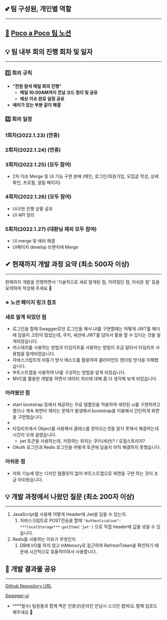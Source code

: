 ## 💕 팀 구성원, 개인별 역할

---

## **[🦥](https://www.google.com/url?q=https://kr.piliapp.com/emojis/sloth/&sa=U&ved=2ahUKEwjUj9qhotP8AhUDfd4KHe2pDAsQFnoECAkQAg&usg=AOvVaw3HYqQWSkqHhyRM1TgewWo6)** [Poco a Poco 팀 노션](https://www.notion.so/b8ea6992ef3b4cc4896edf2079378234)

## 💡 **팀 내부 회의 진행 회차 및 일자**

---

### 1️⃣ 회의 규칙

- **“전원 참석 매일 회의 진행”**
    - **매일 10:00AM까지 전날 코드 정리 및 공유**
    - **예상** **이슈 완료 일정 공유**
- **에러가 있는 부분 같이 해결**

### 2️⃣ 회의 일정

### 1회차(2022.1.23) (연휴)

### 2회차(2022.1.24) (연휴)

### 3회차(2022.1.25) (모두 참여)

- 2차 이슈 Merge 및 UI 기능 구현 분배
(메인, 로그인/회원가입, 모집글 작성, 상세 확인, 프로필, 알림 페이지)

### 4회차(2022.1.26) (모두 참여)

- UI구현 진행 상황 공유
- UI API 정리

### 5회차(2022.1.27) (대환님 제외 모두 참여)

- UI merge 및 에러 해결
- UI페이지 develop 브랜치에 Merge

## ✔ **현재까지 개발 과정 요약 (최소 500자 이상)**

---

현재까지 개발을 진행하면서 ‘기술적으로 새로 알게된 점, 어려웠던 점, 아쉬운 점' 등을 요약하여 작성해 주세요 🙂

### ※ 노션 페이지 링크 참조

### 새로 알게 되었던 점

- 로그인을 할때 Swagger로만 로그인을 해서 UI를 구현할때는 어떻게 JWT를 헤더에 담을지 고민이 많았는데, 쿠키, 세션에 JWT를 담아서 활용 할 수 있다는 것을 알게되었습니다.
- 머스테치를 사용하는 방법과 타임리프를 사용하는 방법이 조금 달라서 타임리프 사용법을 알게되었습니다.
- 자바스크립트의 비동기 방식 메소드를 활용하여 클라이언트 렌더링 방식을 이해했습니다.
- 부트스트랩을 사용하여 UI를 구성하는 방법을 알게 되었습니다.
- MVC를 활용한 개발을 하면서 데이터 처리에 대해 좀 더 생각해 보게 되었습니다.

### 어려웠던 점

- start bootstrap 등에서 제공하는 무료 템플릿을 적용하여 세련된 ui를 구현하려고 했으나 계속 화면이 깨지는 문제가 발생해서 bootstrap을 이용해서 간단하게 화면을 구현했습니다.
- 
- 타임리프에서 Object를 사용해서 클래스를 받아오는것을 알지 못해서 해결하는데 시간이 오래 걸렸습니다.
    - jwt 토큰을 사용하는데, 저장하는 위치는 쿠키(세션)? / 로컬스토리지?
- OAuth 로그인과 Redis 로그인을 어떻게 토큰에 담을지 아직 해결하지 못했습니다.

### 아쉬운 점

- 저희 기능에 맞는 디자인 템플릿이 없어 부트스트랩으로 화면을 구현 하는 것이 조금 아쉬웠습니다.

## 💡 **개발 과정에서 나왔던 질문 (최소 200자 이상)**

---

1. JavaScript를 사용해 어떻게 Header에 Jwt을 담을 수 있는지.
    1. 자바스크립트로 POST전송을 할때 `"Authentication": ***localStorage***.getItem('jwt')` 으로 직접 header에 값을 넣을 수 있습니다.
2. Redis를 사용하는 이유가 무엇인지.
    1. DB에 I/O를 하지 않고 InMemory로 접근하여 RefreshToken을 확인하기 때문에 시간적으로 효율적이여서 사용합니다.

## 🤞 **개발 결과물 공유**

---

[Github Repository URL](https://gitlab.com/solkim/pocoapoco_teamproject)

[Swagger-ui](http://ec2-54-180-118-27.ap-northeast-2.compute.amazonaws.com:8080/swagger-ui/index.html)

- ****필수) 팀원들과 함께 찍은 인증샷(온라인 만남시 스크린 캡쳐)도 함께 업로드 해주세요 🙂
